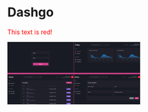 # Dashgo

<font color="red">This text is red!</font>

<div>
  <img width="300px" src="src/assets/DashgoReadme.png">
</div
